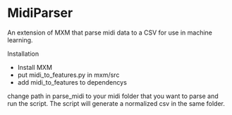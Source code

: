 # MidiParser
An extension of MXM that parse midi data to a CSV for use in machine learning.

Installation
* Install MXM
* put midi_to_features.py in mxm/src
* add midi_to_features to dependencys 

change path in parse_midi to your midi folder that you want to parse and run the script. 
The script will generate a normalized csv in the same folder.

